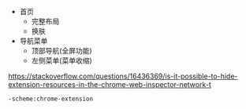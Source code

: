 <!-- @format -->

-   首页
    -   完整布局
    -   换肤
-   导航菜单
    -   顶部导航(全屏功能)
    -   左侧菜单(菜单收缩)

https://stackoverflow.com/questions/16436369/is-it-possible-to-hide-extension-resources-in-the-chrome-web-inspector-network-t

```
-scheme:chrome-extension
```